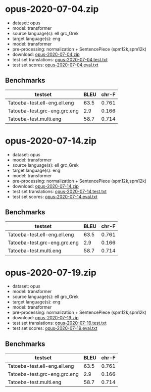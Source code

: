 # opus-2020-07-04.zip

* dataset: opus
* model: transformer
* source language(s): ell grc_Grek
* target language(s): eng
* model: transformer
* pre-processing: normalization + SentencePiece (spm12k,spm12k)
* download: [opus-2020-07-04.zip](https://object.pouta.csc.fi/Tatoeba-MT-models/grk-eng/opus-2020-07-04.zip)
* test set translations: [opus-2020-07-04.test.txt](https://object.pouta.csc.fi/Tatoeba-MT-models/grk-eng/opus-2020-07-04.test.txt)
* test set scores: [opus-2020-07-04.eval.txt](https://object.pouta.csc.fi/Tatoeba-MT-models/grk-eng/opus-2020-07-04.eval.txt)

## Benchmarks

| testset               | BLEU  | chr-F |
|-----------------------|-------|-------|
| Tatoeba-test.ell-eng.ell.eng 	| 63.5 	| 0.761 |
| Tatoeba-test.grc-eng.grc.eng 	| 2.9 	| 0.166 |
| Tatoeba-test.multi.eng 	| 58.7 	| 0.714 |

# opus-2020-07-14.zip

* dataset: opus
* model: transformer
* source language(s): ell grc_Grek
* target language(s): eng
* model: transformer
* pre-processing: normalization + SentencePiece (spm12k,spm12k)
* download: [opus-2020-07-14.zip](https://object.pouta.csc.fi/Tatoeba-MT-models/grk-eng/opus-2020-07-14.zip)
* test set translations: [opus-2020-07-14.test.txt](https://object.pouta.csc.fi/Tatoeba-MT-models/grk-eng/opus-2020-07-14.test.txt)
* test set scores: [opus-2020-07-14.eval.txt](https://object.pouta.csc.fi/Tatoeba-MT-models/grk-eng/opus-2020-07-14.eval.txt)

## Benchmarks

| testset               | BLEU  | chr-F |
|-----------------------|-------|-------|
| Tatoeba-test.ell-eng.ell.eng 	| 63.5 	| 0.761 |
| Tatoeba-test.grc-eng.grc.eng 	| 2.9 	| 0.166 |
| Tatoeba-test.multi.eng 	| 58.7 	| 0.714 |

# opus-2020-07-19.zip

* dataset: opus
* model: transformer
* source language(s): ell grc_Grek
* target language(s): eng
* model: transformer
* pre-processing: normalization + SentencePiece (spm12k,spm12k)
* download: [opus-2020-07-19.zip](https://object.pouta.csc.fi/Tatoeba-MT-models/grk-eng/opus-2020-07-19.zip)
* test set translations: [opus-2020-07-19.test.txt](https://object.pouta.csc.fi/Tatoeba-MT-models/grk-eng/opus-2020-07-19.test.txt)
* test set scores: [opus-2020-07-19.eval.txt](https://object.pouta.csc.fi/Tatoeba-MT-models/grk-eng/opus-2020-07-19.eval.txt)

## Benchmarks

| testset               | BLEU  | chr-F |
|-----------------------|-------|-------|
| Tatoeba-test.ell-eng.ell.eng 	| 63.5 	| 0.761 |
| Tatoeba-test.grc-eng.grc.eng 	| 2.9 	| 0.166 |
| Tatoeba-test.multi.eng 	| 58.7 	| 0.714 |

